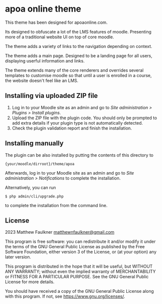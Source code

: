 # apoa online theme #

This theme has been designed for apoaonline.com.

Its designed to obfuscate a lot of the LMS features of moodle.
Presenting more of a traditional website UI on top of core moodle.

The theme adds a variety of links to the navigation depending on context.

The theme adds a main page. Designed to be a landing page for all users, displaying userful information and links.

The theme extends many of the core renderers and overrides several templates to customise moodle
so that until a user is enrolled in a course, the website doesn't feel like an LMS.


## Installing via uploaded ZIP file ##

1. Log in to your Moodle site as an admin and go to _Site administration >
   Plugins > Install plugins_.
2. Upload the ZIP file with the plugin code. You should only be prompted to add
   extra details if your plugin type is not automatically detected.
3. Check the plugin validation report and finish the installation.

## Installing manually ##

The plugin can be also installed by putting the contents of this directory to

    {your/moodle/dirroot}/theme/apoa

Afterwards, log in to your Moodle site as an admin and go to _Site administration >
Notifications_ to complete the installation.

Alternatively, you can run

    $ php admin/cli/upgrade.php

to complete the installation from the command line.

## License ##

2023 Matthew Faulkner matthewnfaulkner@gmail.com

This program is free software: you can redistribute it and/or modify it under
the terms of the GNU General Public License as published by the Free Software
Foundation, either version 3 of the License, or (at your option) any later
version.

This program is distributed in the hope that it will be useful, but WITHOUT ANY
WARRANTY; without even the implied warranty of MERCHANTABILITY or FITNESS FOR A
PARTICULAR PURPOSE.  See the GNU General Public License for more details.

You should have received a copy of the GNU General Public License along with
this program.  If not, see <https://www.gnu.org/licenses/>.
